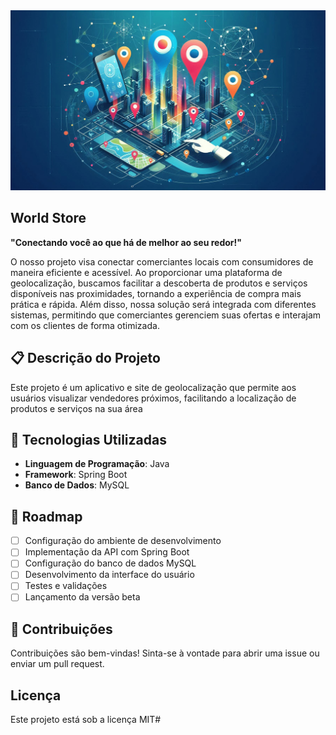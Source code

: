 <img src="https://github.com/joaovtk/world-store/blob/main/WalpaperGEO.jpeg" />

## World Store

**"Conectando você ao que há de melhor ao seu redor!"**

O nosso projeto visa conectar comerciantes locais com consumidores de maneira eficiente e acessível. Ao proporcionar uma plataforma de geolocalização, buscamos facilitar a descoberta de produtos e serviços disponíveis nas proximidades, tornando a experiência de compra mais prática e rápida. Além disso, nossa solução será integrada com diferentes sistemas, permitindo que comerciantes gerenciem suas ofertas e interajam com os clientes de forma otimizada.

## 📋 Descrição do Projeto

Este projeto é um aplicativo e site de geolocalização que permite aos usuários visualizar vendedores próximos, facilitando a localização de produtos e serviços na sua área

## 🚀 Tecnologias Utilizadas

- **Linguagem de Programação**: Java
- **Framework**: Spring Boot
- **Banco de Dados**: MySQL

## 📅 Roadmap

- [ ] Configuração do ambiente de desenvolvimento
- [ ] Implementação da API com Spring Boot
- [ ] Configuração do banco de dados MySQL
- [ ] Desenvolvimento da interface do usuário
- [ ] Testes e validações
- [ ] Lançamento da versão beta

## 🤝 Contribuições

Contribuições são bem-vindas! Sinta-se à vontade para abrir uma issue ou enviar um pull request.


## Licença

Este projeto está sob a licença MIT#
